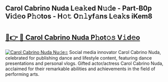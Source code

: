 ## Carol Cabrino Nuda L𝚎a𝚔ed N𝚞𝚍e - Part-B0p Vi𝚍𝚎o P𝚑𝚘tos - H𝚘𝚝 O𝚗𝚕yf𝚊ns L𝚎a𝚔s iKem8

# <h2><a href="http://kf1c96o.oniu.top/?m=Carol+Cabrino+Nuda">🔗👉 🔴 Carol Cabrino Nuda P𝚑ot𝚘𝚜 V𝚒d𝚎o</a></h2>

[![Carol Cabrino Nuda Nu𝚍e𝚜](https://i.imgur.com/0qMVB7G.gif)](http://kf1c96o.oniu.top/?m=Carol+Cabrino+Nuda)
Social media innovator Carol Cabrino Nuda, celebrated for publishing dance and lifestyle content, featuring dance presentations and personal vlogs. Gifted actor/actress Carol Cabrino Nuda, acclaimed for their remarkable abilities and achievements in the field of performing arts.  

